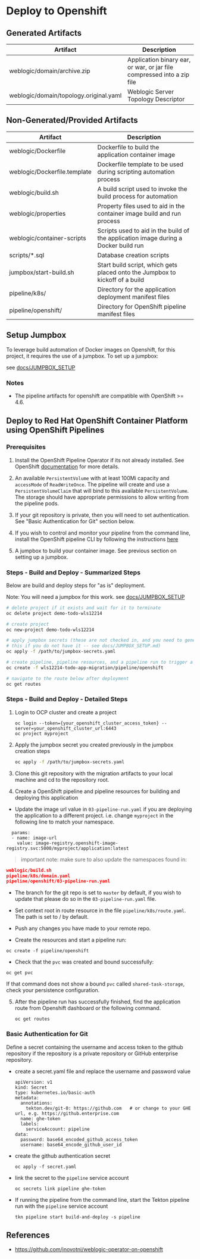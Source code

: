 # Deploy to Openshift

## Generated Artifacts
| Artifact                               | Description                                                             |
|----------------------------------------|-------------------------------------------------------------------------|
| weblogic/domain/archive.zip            | Application binary ear, or war, or jar file compressed into a zip file  |
| weblogic/domain/topology.original.yaml | Weblogic Server Topology Descriptor                                     |

## Non-Generated/Provided Artifacts
| Artifact                     | Description                                         |
|------------------------------|-----------------------------------------------------|
| weblogic/Dockerfile          | Dockerfile to build the application container image |
| weblogic/Dockerfile.template | Dockerfile template to be used during scripting automation process |
| weblogic/build.sh            | A build script used to invoke the build process for automation |
| weblogic/properties          | Property files used to aid in the container image build and run process |
| weblogic/container-scripts   | Scripts used to aid in the build of the application image during a Docker build run |
| scripts/*.sql                | Database creation scripts |
| jumpbox/start-build.sh       | Start build script, which gets placed onto the Jumpbox to kickoff of a build |
| pipeline/k8s/ | Directory for the application deployment manifest files |
| pipeline/openshift/ | Directory for OpenShift pipeline manifest files |

## Setup Jumpbox

To leverage build automation of Docker images on Openshift, for this project, it requires the use of a jumpbox. To set up a jumpbox: 

see [docs/JUMPBOX_SETUP](../docs/JUMPBOX_SETUP.md)

### Notes
- The pipeline artifacts for openshift are compatible with OpenShift >= 4.6.

## Deploy to Red Hat OpenShift Container Platform using OpenShift Pipelines

### Prerequisites
1. Install the OpenShift Pipeline Operator if its not already installed. See OpenShift [documentation](https://docs.openshift.com/container-platform/4.6/pipelines/installing-pipelines.html) for more details.

2. An available `PersistentVolume` with at least 100Mi capacity and `accessMode` of `ReadWriteOnce`. The pipeline will create and use a `PersistentVolumeClaim` that will bind to this available `PersistentVolume`.
   The storage should have appropriate permissions to allow writing from the pipeline pods.

3. If your git repository is private, then you will need to set authentication. See "Basic Authentication for Git" section below.

4. If you wish to control and monitor your pipeline from the command line, install the OpenShift pipeline CLI by following the instructions [here](https://github.com/tektoncd/cli)

5. A jumpbox to build your container image. See previous section on setting up a jumpbox.

### Steps - Build and Deploy - Summarized Steps

Below are build and deploy steps for "as is" deployment. 

Note: You will need a jumpbox for this work. see [docs/JUMPBOX_SETUP](../docs/JUMPBOX_SETUP.md)

```bash
# delete project if it exists and wait for it to terminate
oc delete project demo-todo-wls12214

# create project
oc new-project demo-todo-wls12214

# apply jumpbox secrets (these are not checked in, and you need to generate
# this if you do not have it -- see docs/JUMPBOX_SETUP.md)
oc apply -f /path/to/jumpbox-secrets.yaml

# create pipeline, pipeline resources, and a pipeline run to trigger a pipeline
oc create -f wls12214-todo-app-migration/pipeline/openshift

# navigate to the route below after deployment
oc get routes
```

### Steps - Build and Deploy - Detailed Steps

1. Login to OCP cluster and create a project
   ```
   oc login --token={your_openshift_cluster_access_token} --server=your_openshift_cluster_url:6443
   oc project myproject
   ```

2. Apply the jumpbox secret you created previously in the jumpbox creation steps
   ```bash
   oc apply -f /path/to/jumpbox-secrets.yaml
   ```

3. Clone this git repository with the migration artifacts to your local machine and cd to the repository root.

4. Create a OpenShift pipeline and pipeline resources for building and deploying this application

  - Update the image url value in `03-pipeline-run.yaml` if you are deploying the application to a
    different project. i.e. change `myproject` in the following line to match your namespace.
   ```
     params:
     - name: image-url
       value: image-registry.openshift-image-registry.svc:5000/myproject/application:latest
   ```

> important note: make sure to also update the namespaces found in:
```json
weblogic/build.sh
pipeline/k8s/domain.yaml
pipeline/openshift/03-pipeline-run.yaml
```

  - The branch for the git repo is set to `master` by default, if you wish to update that please do so in the `03-pipeline-run.yaml` file.

  - Set context root in route resource in the file `pipeline/k8s/route.yaml`. The path is set to / by default.

  - Push any changes you have made to your remote repo.

  - Create the resources and start a pipeline run:
   ```
   oc create -f pipeline/openshift
   ```
  - Check that the `pvc` was created and bound successfully:
   ```
   oc get pvc
   ```
   If that command does not show a bound `pvc` called `shared-task-storage`, check your persistence configuration.


5. After the pipeline run has successfully finished, find the application route from Openshift dashboard or the following command.

   ```
   oc get routes
   ```

### Basic Authentication for Git

Define a secret containing the username and access token to the github repository if the repository is a private repository or GitHub enterprise repository.

- create a secret.yaml file and replace the username and password value
  ```
  apiVersion: v1
  kind: Secret
  type: kubernetes.io/basic-auth
  metadata:
    annotations:
      tekton.dev/git-0: https://github.com   # or change to your GHE url, e.g. https://github.enterprise.com
    name: ghe-token
    labels:
      serviceAccount: pipeline
  data:
    password: base64_encoded_github_access_token
    username: base64_encode_github_user_id
  ```
- create the github authentication secret
  ```
  oc apply -f secret.yaml 
  ```
- link the secret to the `pipeline` service account
  ```
  oc secrets link pipeline ghe-token
  ```
- If running the pipeline from the command line, start the Tekton pipeline run with the `pipeline` service account
  ```
  tkn pipeline start build-and-deploy -s pipeline
  ```

## References

- https://github.com/jnovotni/weblogic-operator-on-openshift
